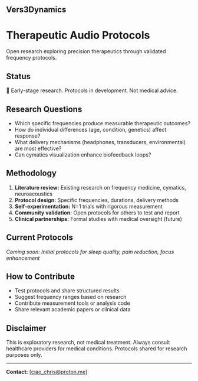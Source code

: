 ## Vers3Dynamics

# Therapeutic Audio Protocols

Open research exploring precision therapeutics through validated frequency protocols.

## Status
🚧 Early-stage research. Protocols in development. Not medical advice.

## Research Questions
- Which specific frequencies produce measurable therapeutic outcomes?
- How do individual differences (age, condition, genetics) affect response?
- What delivery mechanisms (headphones, transducers, environmental) are most effective?
- Can cymatics visualization enhance biofeedback loops?

## Methodology
1. **Literature review:** Existing research on frequency medicine, cymatics, neuroacoustics
2. **Protocol design:** Specific frequencies, durations, delivery methods
3. **Self-experimentation:** N=1 trials with rigorous measurement
4. **Community validation:** Open protocols for others to test and report
5. **Clinical partnerships:** Formal studies with medical oversight (future)

## Current Protocols
*Coming soon: Initial protocols for sleep quality, pain reduction, focus enhancement*

## How to Contribute
- Test protocols and share structured results
- Suggest frequency ranges based on research
- Contribute measurement tools or analysis code
- Share relevant academic papers or clinical data

## Disclaimer
This is exploratory research, not medical treatment. Always consult healthcare 
providers for medical conditions. Protocols shared for research purposes only.

---

**Contact:** [ciao_chris@proton.me]
